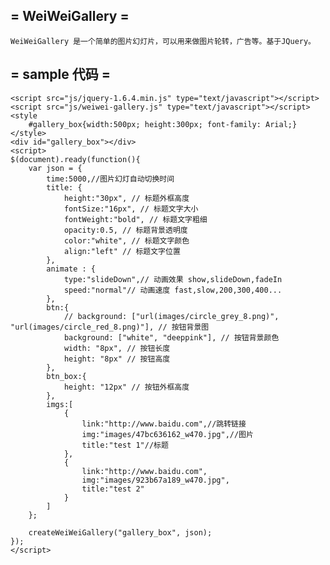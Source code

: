 = WeiWeiGallery =
----

    WeiWeiGallery 是一个简单的图片幻灯片，可以用来做图片轮转，广告等。基于JQuery。
    
= sample 代码 =
----    
    <script src="js/jquery-1.6.4.min.js" type="text/javascript"></script> 
    <script src="js/weiwei-gallery.js" type="text/javascript"></script> 
    <style
    	#gallery_box{width:500px; height:300px; font-family: Arial;}	
    </style>
    <div id="gallery_box"></div>
    <script>
    $(document).ready(function(){
    	var json = {
    		time:5000,//图片幻灯自动切换时间
    		title: {
    			height:"30px", // 标题外框高度
    			fontSize:"16px", // 标题文字大小
    			fontWeight:"bold", // 标题文字粗细
    			opacity:0.5, // 标题背景透明度
    			color:"white", // 标题文字颜色
    			align:"left" // 标题文字位置
    		},
    		animate : {
    			type:"slideDown",// 动画效果 show,slideDown,fadeIn
    			speed:"normal"// 动画速度 fast,slow,200,300,400...
    		},
    		btn:{
    			// background: ["url(images/circle_grey_8.png)", "url(images/circle_red_8.png)"], // 按钮背景图
    			background: ["white", "deeppink"], // 按钮背景颜色
    			width: "8px", // 按钮长度
    			height: "8px" // 按钮高度
    		},
    		btn_box:{
    			height: "12px" // 按钮外框高度
    		},
    		imgs:[
    			{
    				link:"http://www.baidu.com",//跳转链接
    				img:"images/47bc636162_w470.jpg",//图片
    				title:"test 1"//标题
    			},
    			{
    				link:"http://www.baidu.com",
    				img:"images/923b67a189_w470.jpg",
    				title:"test 2"
    			}
    		]
    	};
    	
    	createWeiWeiGallery("gallery_box", json);
    });
    </script>
    

